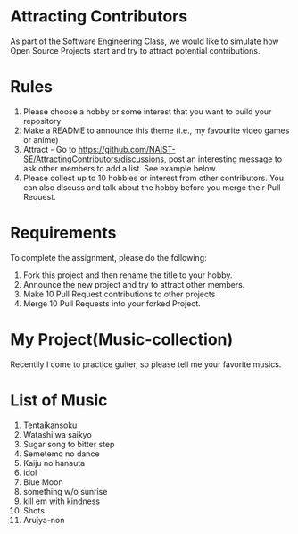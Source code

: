 # Attracting Contributors
As part of the Software Engineering Class, we would like to simulate how Open Source Projects start and try to attract potential contributions.

# Rules

1. Please choose a hobby or some interest that you want to build your repository
2. Make a README to announce this theme (i.e., my favourite video games or anime)
3. Attract - Go to https://github.com/NAIST-SE/AttractingContributors/discussions, post an interesting message to ask other members to add a list. See example below.
4. Please collect up to 10 hobbies or interest from other contributors. You can also discuss and talk about the hobby before you merge their Pull Request.

# Requirements
To complete the assignment, please do the following:
1. Fork this project and then rename the title to your hobby. 
2. Announce the new project and try to attract other members.
3. Make 10 Pull Request contributions to other projects
4. Merge 10 Pull Requests into your forked Project.

# My Project(Music-collection)
Recentlly I come to practice guiter, so please tell me your favorite musics.

# List of Music
1. Tentaikansoku
2. Watashi wa saikyo
3. Sugar song to bitter step
4. Semetemo no dance
5. Kaiju no hanauta
6. idol
7. Blue Moon
8. something w/o sunrise
9. kill em with kindness
10. Shots
11. Arujya-non
